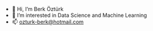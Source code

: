- 👋 Hi, I’m Berk Öztürk
- 👀 I’m interested in Data Science and Machine Learning
- 📫 ozturk-berk@hotmail.com

<!---
Berkoz/Berkoz is a ✨ special ✨ repository because its `README.md` (this file) appears on your GitHub profile.
You can click the Preview link to take a look at your changes.
--->
